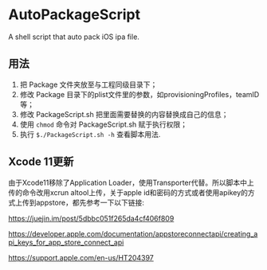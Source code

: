 # AutoPackageScript
A shell script that auto pack iOS ipa file.

## 用法

1. 把 Package 文件夹放至与工程同级目录下；
2. 修改 Package 目录下的plist文件里的参数，如provisioningProfiles，teamID等；
3. 修改 PackageScript.sh 把里面需要替换的内容替换成自己的信息；
4. 使用 `chmod` 命令对 PackageScript.sh 赋于执行权限；
5. 执行 `$./PackageScript.sh -h` 查看脚本用法.

## Xcode 11更新

由于Xcode11移除了Application Loader，使用Transporter代替。所以脚本中上传的命令改用xcrun altool上传，关于apple id和密码的方式或者使用apikey的方式上传到appstore，都先参考一下以下链接:

https://juejin.im/post/5dbbc051f265da4cf406f809

https://developer.apple.com/documentation/appstoreconnectapi/creating_api_keys_for_app_store_connect_api

https://support.apple.com/en-us/HT204397

